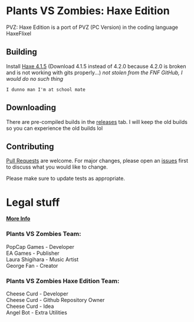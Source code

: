 # Plants VS Zombies: Haxe Edition

PVZ: Haxe Edition is a port of PVZ (PC Version) in the coding language HaxeFlixel

## Building

Install [Haxe 4.1.5](https://haxe.org/download/version/4.1.5/) (Download 4.1.5 instead of 4.2.0 because 4.2.0 is broken and is not working with gits properly...) *not stolen from the FNF GitHub, I would do no such thing*

```
I dunno man I'm at school mate
```

## Downloading

There are pre-compiled builds in the [releases](https://github.com/Cheese-Curd/PlantsVSZombiesHaxe/releases) tab. I will keep the old builds so you can experience the old builds lol

## Contributing
[Pull Requests](https://github.com/Cheese-Curd/PlantsVSZombiesHaxe/pulls) are welcome. For major changes, please open an [issues](https://github.com/Cheese-Curd/PlantsVSZombiesHaxe/issues) first to discuss what you would like to change.

Please make sure to update tests as appropriate.

# Legal stuff
[**More Info**](https://github.com/Cheese-Curd/PlantsVSZombiesHaxe/blob/main/assets/SpecialThanks.txt)
### Plants VS Zombies Team:

PopCap Games - Developer\
EA Games - Publisher\
Laura Shigihara - Music Artist\
George Fan - Creator

### Plants VS Zombies Haxe Edition Team:

Cheese Curd - Developer\
Cheese Curd - Github Repository Owner\
Cheese Curd - Idea\
Angel Bot - Extra Utilities
